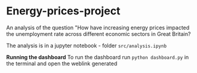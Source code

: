 # Energy-prices-project
An analysis of the question "How have increasing energy prices impacted the unemployment rate across different economic sectors in Great Britain?

The analysis is in a jupyter notebook - folder `src/analysis.ipynb`

**Running the dashboard**
To run the dashboard run `python dashboard.py` in the terminal and open the weblink generated

